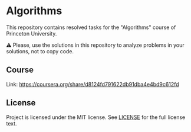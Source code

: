 # Algorithms

This repository contains resolved tasks for the "Algorithms" course of Princeton University.

⚠️ Please, use the solutions in this repository to analyze problems in your solutions, not to copy code.

## Course

Link: https://coursera.org/share/d8124fd791622db91dba4e4bd9c612fd

## License
Project is licensed under the MIT license. See [LICENSE](LICENSE) for the full license text.